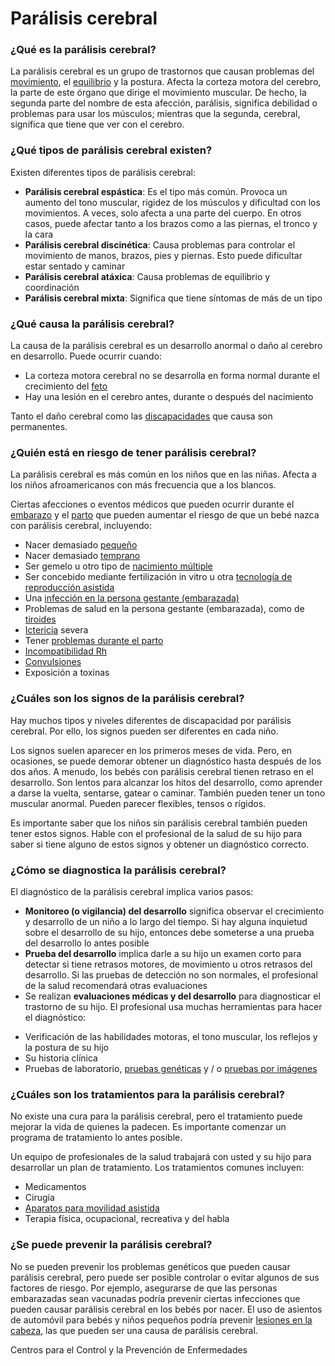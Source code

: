 Parálisis cerebral
==================


### ¿Qué es la parálisis cerebral?


La parálisis cerebral es un grupo de trastornos que causan problemas del [movimiento](https://medlineplus.gov/spanish/movementdisorders.html), el [equilibrio](https://medlineplus.gov/spanish/balanceproblems.html) y la postura. Afecta la corteza motora del cerebro, la parte de este órgano que dirige el movimiento muscular. De hecho, la segunda parte del nombre de esta afección, parálisis, significa debilidad o problemas para usar los músculos; mientras que la segunda, cerebral, significa que tiene que ver con el cerebro.


### ¿Qué tipos de parálisis cerebral existen?


Existen diferentes tipos de parálisis cerebral:


* **Parálisis cerebral espástica**: Es el tipo más común. Provoca un aumento del tono muscular, rigidez de los músculos y dificultad con los movimientos. A veces, solo afecta a una parte del cuerpo. En otros casos, puede afectar tanto a los brazos como a las piernas, el tronco y la cara
* **Parálisis cerebral discinética**: Causa problemas para controlar el movimiento de manos, brazos, pies y piernas. Esto puede dificultar estar sentado y caminar
* **Parálisis cerebral atáxica**: Causa problemas de equilibrio y coordinación
* **Parálisis cerebral mixta**: Significa que tiene síntomas de más de un tipo


### ¿Qué causa la parálisis cerebral?


La causa de la parálisis cerebral es un desarrollo anormal o daño al cerebro en desarrollo. Puede ocurrir cuando:


* La corteza motora cerebral no se desarrolla en forma normal durante el crecimiento del [feto](https://medlineplus.gov/spanish/fetalhealthanddevelopment.html)
* Hay una lesión en el cerebro antes, durante o después del nacimiento


Tanto el daño cerebral como las [discapacidades](https://medlineplus.gov/spanish/disabilities.html) que causa son permanentes.


### ¿Quién está en riesgo de tener parálisis cerebral?


La parálisis cerebral es más común en los niños que en las niñas. Afecta a los niños afroamericanos con más frecuencia que a los blancos.


Ciertas afecciones o eventos médicos que pueden ocurrir durante el [embarazo](https://medlineplus.gov/spanish/healthproblemsinpregnancy.html) y el [parto](https://medlineplus.gov/spanish/childbirth.html) que pueden aumentar el riesgo de que un bebé nazca con parálisis cerebral, incluyendo:


* Nacer demasiado [pequeño](https://medlineplus.gov/spanish/birthweight.html)
* Nacer demasiado [temprano](https://medlineplus.gov/spanish/prematurebabies.html)
* Ser gemelo u otro tipo de [nacimiento múltiple](https://medlineplus.gov/spanish/twinstripletsmultiplebirths.html)
* Ser concebido mediante fertilización in vitro u otra [tecnología de reproducción asistida](https://medlineplus.gov/spanish/assistedreproductivetechnology.html)
* Una [infección en la persona gestante (embarazada)](../spanish/infectionsandpregnancy.html)
* Problemas de salud en la persona gestante (embarazada), como de [tiroides](https://medlineplus.gov/spanish/thyroiddiseases.html)
* [Ictericia](https://medlineplus.gov/spanish/jaundice.html) severa
* Tener [problemas durante el parto](https://medlineplus.gov/spanish/childbirthproblems.html)
* [Incompatibilidad Rh](https://medlineplus.gov/spanish/rhincompatibility.html)
* [Convulsiones](https://medlineplus.gov/spanish/seizures.html)
* Exposición a toxinas


### ¿Cuáles son los signos de la parálisis cerebral?


Hay muchos tipos y niveles diferentes de discapacidad por parálisis cerebral. Por ello, los signos pueden ser diferentes en cada niño.


Los signos suelen aparecer en los primeros meses de vida. Pero, en ocasiones, se puede demorar obtener un diagnóstico hasta después de los dos años. A menudo, los bebés con parálisis cerebral tienen retraso en el desarrollo. Son lentos para alcanzar los hitos del desarrollo, como aprender a darse la vuelta, sentarse, gatear o caminar. También pueden tener un tono muscular anormal. Pueden parecer flexibles, tensos o rígidos.


Es importante saber que los niños sin parálisis cerebral también pueden tener estos signos. Hable con el profesional de la salud de su hijo para saber si tiene alguno de estos signos y obtener un diagnóstico correcto.


### ¿Cómo se diagnostica la parálisis cerebral?


El diagnóstico de la parálisis cerebral implica varios pasos:


* **Monitoreo (o vigilancia) del desarrollo** significa observar el crecimiento y desarrollo de un niño a lo largo del tiempo. Si hay alguna inquietud sobre el desarrollo de su hijo, entonces debe someterse a una prueba del desarrollo lo antes posible
* **Prueba del desarrollo** implica darle a su hijo un examen corto para detectar si tiene retrasos motores, de movimiento u otros retrasos del desarrollo. Si las pruebas de detección no son normales, el profesional de la salud recomendará otras evaluaciones
* Se realizan **evaluaciones médicas y del desarrollo** para diagnosticar el trastorno de su hijo. El profesional usa muchas herramientas para hacer el diagnóstico:
+ Verificación de las habilidades motoras, el tono muscular, los reflejos y la postura de su hijo
+ Su historia clínica
+ Pruebas de laboratorio, [pruebas genéticas](https://medlineplus.gov/spanish/genetictesting.html) y / o [pruebas por imágenes](https://medlineplus.gov/spanish/diagnosticimaging.html)


### ¿Cuáles son los tratamientos para la parálisis cerebral?


No existe una cura para la parálisis cerebral, pero el tratamiento puede mejorar la vida de quienes la padecen. Es importante comenzar un programa de tratamiento lo antes posible.


Un equipo de profesionales de la salud trabajará con usted y su hijo para desarrollar un plan de tratamiento. Los tratamientos comunes incluyen:


* Medicamentos
* Cirugía
* [Aparatos para movilidad asistida](https://medlineplus.gov/spanish/mobilityaids.html)
* Terapia física, ocupacional, recreativa y del habla


### ¿Se puede prevenir la parálisis cerebral?


No se pueden prevenir los problemas genéticos que pueden causar parálisis cerebral, pero puede ser posible controlar o evitar algunos de sus factores de riesgo. Por ejemplo, asegurarse de que las personas embarazadas sean vacunadas podría prevenir ciertas infecciones que pueden causar parálisis cerebral en los bebés por nacer. El uso de asientos de automóvil para bebés y niños pequeños podría prevenir [lesiones en la cabeza](https://medlineplus.gov/spanish/headinjuries.html), las que pueden ser una causa de parálisis cerebral.


Centros para el Control y la Prevención de Enfermedades

